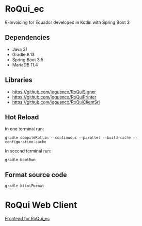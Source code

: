 # RoQui_ec
E-Invoicing for Ecuador developed in Kotlin with Spring Boot 3

## Dependencies
- Java 21
- Gradle 8.13
- Spring Boot 3.5
- MariaDB 11.4

## Libraries
- https://github.com/joguenco/RoQuiSigner
- https://github.com/joguenco/RoQuiPrinter
- https://github.com/joguenco/RoQuiClientSri

## Hot Reload
In one terminal run:
```
gradle compileKotlin --continuous --parallel --build-cache --configuration-cache
```
In second terminal run:
```
gradle bootRun
```

## Format source code
```
gradle ktfmtFormat
```

# RoQui Web Client
[Frontend for RoQui_ec](roqui-client/README.md)